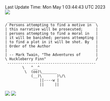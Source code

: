 Last Update Time: 
Mon May  1 03:44:43 UTC 2023
<br>![](https://img.shields.io/badge/%E5%A4%A7%E5%AE%B6-%E5%AE%89%E5%AE%89-green)<br>
```
 _________________________________________
/ Persons attempting to find a motive in  \
| this narrative will be prosecuted;      |
| persons attempting to find a moral in   |
| it will be banished; persons attempting |
| to find a plot in it will be shot. By   |
| Order of the Author                     |
|                                         |
| -- Mark Twain, "The Adventures of       |
\ Huckleberry Finn"                       /
 -----------------------------------------
        \   ^__^
         \  (oo)\_______
            (__)\       )\/\
                ||----w |
                ||     ||
```
![](https://github-readme-stats.vercel.app/api?username=chenlitw)
![](https://github-readme-stats.vercel.app/api/top-langs/?username=chenlitw)
